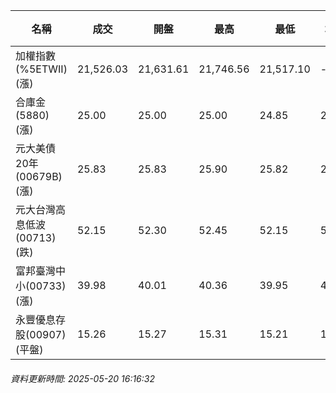| 名稱 | 成交 | 開盤 | 最高 | 最低 | 均價 | 成交金額(億) | 昨收 | 漲跌幅 | 漲跌 | 總量 | 昨量 | 振幅 |
| -------- | -------- | -------- | -------- |-------- | -------- | -------- |-------- |-------- |-------- | -------- | -------- |-------- |
|加權指數(%5ETWII) (漲)|21,526.03|21,631.61|21,746.56|21,517.10|-|2,728.43|21,523.83|0.01%|2.20|4,979,321|0|1.07%|
|合庫金(5880) (漲)|25.00|25.00|25.00|24.85|24.95|1.14|24.95|0.20%|0.05|4,569|7,192|0.60%|
|元大美債20年(00679B) (漲)|25.83|25.83|25.90|25.82|25.85|8.56|25.56|1.06%|0.27|33,118|50,021|0.31%|
|元大台灣高息低波(00713) (跌)|52.15|52.30|52.45|52.15|52.25|3.94|52.20|0.10%|0.05|7,545|12,166|0.57%|
|富邦臺灣中小(00733) (漲)|39.98|40.01|40.36|39.95|40.08|0.150|39.92|0.15%|0.06|375|811|1.03%|
|永豐優息存股(00907) (平盤)|15.26|15.27|15.31|15.21|15.28|0.180|15.26|0.00%|0.00|1,176|1,686|0.66%|
###### 資料更新時間: 2025-05-20 16:16:32